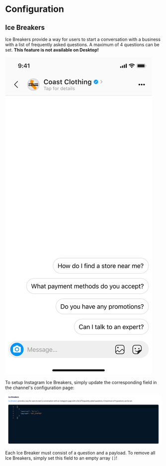 # Configuration

## Ice Breakers <a id="ice-breakers"></a>

Ice Breakers provide a way for users to start a conversation with a business with a list of frequently asked questions. A maximum of 4 questions can be set. **This feature is not available on Desktop!**

![](../../.gitbook/assets/image%20%28119%29.png)

To setup Instagram Ice Breakers, simply update the corresponding field in the channel's configuration page:

![](../../.gitbook/assets/image%20%28117%29.png)

Each Ice Breaker must consist of a question and a payload. To remove all Ice Breakers, simply set this field to an empty array `[]`!

